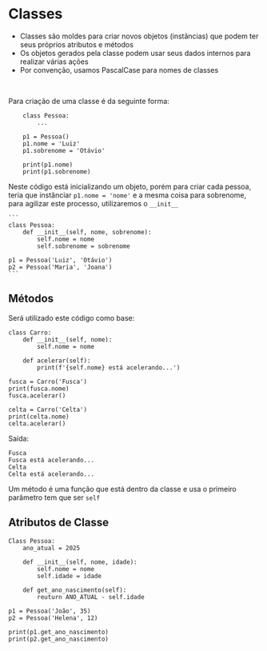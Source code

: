 # Classes

* Classes são moldes para criar novos objetos (instâncias) que podem ter seus próprios atributos e métodos
* Os objetos gerados pela classe podem usar seus dados internos para realizar várias ações
* Por convenção, usamos PascalCase para nomes de classes

<br>

Para criação de uma classe é da seguinte forma:
```
    class Pessoa:
        ...

    p1 = Pessoa()
    p1.nome = 'Luiz'
    p1.sobrenome = 'Otávio'

    print(p1.nome)
    print(p1.sobrenome)
```

Neste código está inicializando um objeto, porém para criar cada pessoa, teria que instânciar `p1.nome = 'nome'` e a mesma coisa para sobrenome, para agilizar este processo, utilizaremos o `__init__`

    ```
    class Pessoa:
        def __init__(self, nome, sobrenome):
            self.nome = nome
            self.sobrenome = sobrenome

    p1 = Pessoa('Luiz', 'Otávio')
    p2 = Pessoa('Maria', 'Joana')
    ```

## Métodos
Será utilizado este código como base:
```
class Carro:
    def __init__(self, nome):
        self.nome = nome
    
    def acelerar(self):
        print(f'{self.nome} está acelerando...')

fusca = Carro('Fusca')
print(fusca.nome)
fusca.acelerar()

celta = Carro('Celta')
print(celta.nome)
celta.acelerar()
```
Saída:
```
Fusca
Fusca está acelerando...
Celta
Celta está acelerando...
```

Um método é uma função que está dentro da classe e usa o primeiro parâmetro tem que ser `self`

## Atributos de Classe

```
Class Pessoa:
    ano_atual = 2025

    def __init__(self, nome, idade):
        self.nome = nome
        self.idade = idade

    def get_ano_nascimento(self):
        reuturn ANO_ATUAL - self.idade

p1 = Pessoa('João', 35)
p2 = Pessoa('Helena', 12)

print(p1.get_ano_nascimento)
print(p2.get_ano_nascimento)
```